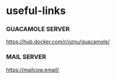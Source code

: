 # useful-links


### GUACAMOLE SERVER ###
https://hub.docker.com/r/oznu/guacamole/

###   MAIL SERVER    ###
https://mailcow.email/

